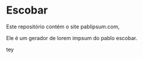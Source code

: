 # Escobar

Este repositório contém o site pablipsum.com,

Ele é um gerador de lorem impsum do pablo escobar.

tey
